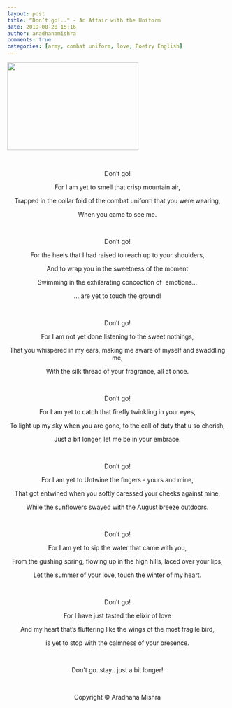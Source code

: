 ```yaml
---
layout: post
title: “Don’t go!.." - An Affair with the Uniform
date: 2019-08-28 15:16
author: aradhanamishra
comments: true
categories: [army, combat uniform, love, Poetry English]
---
```

<p><!-- wp:paragraph --></p>
<p><img src="http://www.aradhanamishra.com/wp-content/uploads/2019/08/cow-belles-and-combat-boots-300x200.jpg" alt="" width="300" height="200" /></p>
<p> </p>
<p style="text-align: center;">Don’t go!</p>
<p style="text-align: center;">For I am yet to smell that crisp mountain air,</p>
<p style="text-align: center;"><!-- /wp:paragraph --><!-- wp:paragraph --><!-- /wp:paragraph --><!-- wp:paragraph --></p>
<p style="text-align: center;">Trapped in the collar fold of the combat uniform that you were wearing,</p>
<p style="text-align: center;"><!-- /wp:paragraph --><!-- wp:paragraph --></p>
<p style="text-align: center;">When you came to see me.</p>
<p style="text-align: center;"> </p>
<p style="text-align: center;"><!-- /wp:paragraph --><!-- wp:paragraph --></p>
<p style="text-align: center;">Don’t go!</p>
<p style="text-align: center;"><!-- /wp:paragraph --><!-- wp:paragraph --></p>
<p style="text-align: center;">For the heels that I had raised to reach up to your shoulders,</p>
<p style="text-align: center;">And to wrap you in the sweetness of the moment</p>
<p style="text-align: center;">Swimming in the exhilarating concoction of  emotions…</p>
<p style="text-align: center;">….are yet to touch the ground!</p>
<p style="text-align: center;"><!-- /wp:paragraph --><!-- wp:paragraph --></p>
<p style="text-align: center;"> </p>
<p style="text-align: center;"><!-- /wp:paragraph --><!-- wp:paragraph --></p>
<p style="text-align: center;">Don’t go!</p>
<p style="text-align: center;"><!-- /wp:paragraph --><!-- wp:paragraph --></p>
<p style="text-align: center;">For I am not yet done listening to the sweet nothings,</p>
<p style="text-align: center;"><!-- /wp:paragraph --><!-- wp:paragraph --></p>
<p style="text-align: center;">That you whispered in my ears, making me aware of myself and swaddling me,</p>
<p style="text-align: center;"><!-- /wp:paragraph --><!-- wp:paragraph --></p>
<p style="text-align: center;">With the silk thread of your fragrance, all at once.</p>
<p style="text-align: center;"> </p>
<p style="text-align: center;"><!-- /wp:paragraph --><!-- wp:paragraph --></p>
<p style="text-align: center;">Don’t go!</p>
<p style="text-align: center;"><!-- /wp:paragraph --><!-- wp:paragraph --></p>
<p style="text-align: center;">For I am yet to catch that firefly twinkling in your eyes,</p>
<p style="text-align: center;"><!-- /wp:paragraph --><!-- wp:paragraph --></p>
<p style="text-align: center;">To light up my sky when you are gone, to the call of duty that u so cherish,</p>
<p style="text-align: center;"><!-- /wp:paragraph --><!-- wp:paragraph --></p>
<p style="text-align: center;">Just a bit longer, let me be in your embrace.</p>
<p style="text-align: center;"> </p>
<p style="text-align: center;"><!-- /wp:paragraph --><!-- wp:paragraph --></p>
<p style="text-align: center;">Don’t go!</p>
<p style="text-align: center;"><!-- /wp:paragraph --><!-- wp:paragraph --></p>
<p style="text-align: center;">For I am yet to Untwine the fingers - yours and mine,</p>
<p style="text-align: center;"><!-- /wp:paragraph --><!-- wp:paragraph --></p>
<p style="text-align: center;">That got entwined when you softly caressed your cheeks against mine,</p>
<p style="text-align: center;"><!-- /wp:paragraph --><!-- wp:paragraph --></p>
<p style="text-align: center;">While the sunflowers swayed with the August breeze outdoors.</p>
<p style="text-align: center;"> </p>
<p style="text-align: center;"><!-- /wp:paragraph --><!-- wp:paragraph --></p>
<p style="text-align: center;">Don’t go!</p>
<p style="text-align: center;"><!-- /wp:paragraph --><!-- wp:paragraph --></p>
<p style="text-align: center;">For I am yet to sip the water that came with you,</p>
<p style="text-align: center;"><!-- /wp:paragraph --><!-- wp:paragraph --></p>
<p style="text-align: center;">From the gushing spring, flowing up in the high hills, laced over your lips,</p>
<p style="text-align: center;"><!-- /wp:paragraph --><!-- wp:paragraph --></p>
<p style="text-align: center;">Let the summer of your love, touch the winter of my heart.</p>
<p style="text-align: center;"> </p>
<p style="text-align: center;"><!-- /wp:paragraph --><!-- wp:paragraph --></p>
<p style="text-align: center;">Don’t go!</p>
<p style="text-align: center;"><!-- /wp:paragraph --><!-- wp:paragraph --></p>
<p style="text-align: center;">For I have just tasted the elixir of love</p>
<p style="text-align: center;"><!-- /wp:paragraph --><!-- wp:paragraph --></p>
<p style="text-align: center;">And my heart that’s fluttering like the wings of the most fragile bird,</p>
<p style="text-align: center;"><!-- /wp:paragraph --><!-- wp:paragraph --></p>
<p style="text-align: center;">is yet to stop with the calmness of your presence.</p>
<p style="text-align: center;"> </p>
<p style="text-align: center;"><!-- /wp:paragraph --><!-- wp:paragraph --></p>
<p style="text-align: center;">Don't go..stay.. just a bit longer!</p>
<p style="text-align: center;"> </p>
<p style="text-align: center;"><!-- /wp:paragraph --><!-- wp:paragraph --></p>
<p style="text-align: center;">Copyright © Aradhana Mishra</p>
<p><!-- /wp:paragraph --></p>
